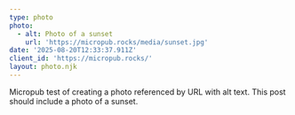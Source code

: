 ```yaml
---
type: photo
photo:
  - alt: Photo of a sunset
    url: 'https://micropub.rocks/media/sunset.jpg'
date: '2025-08-20T12:33:37.911Z'
client_id: 'https://micropub.rocks/'
layout: photo.njk
---
```

Micropub test of creating a photo referenced by URL with alt text. This post should include a photo of a sunset.

